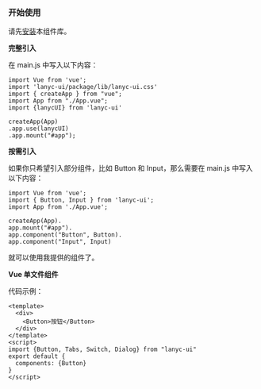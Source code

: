 ### 开始使用
请先[安装](#/doc/install)本组件库。

**完整引入**

在 main.js 中写入以下内容：

```
import Vue from 'vue';
import 'lanyc-ui/package/lib/lanyc-ui.css'
import { createApp } from "vue";
import App from "./App.vue";
import {lanycUI} from 'lanyc-ui'

createApp(App)
.app.use(lanycUI)
.app.mount("#app");

```
**按需引入**

如果你只希望引入部分组件，比如 Button 和 Input，那么需要在 main.js 中写入以下内容：

```
import Vue from 'vue';
import { Button, Input } from 'lanyc-ui';
import App from './App.vue';

createApp(App).
app.mount("#app").
app.component("Button", Button).
app.component("Input", Input)
```

就可以使用我提供的组件了。

**Vue 单文件组件**

代码示例：

```
<template>
  <div>
    <Button>按钮</Button>
  </div>
</template>
<script>
import {Button, Tabs, Switch, Dialog} from "lanyc-ui"
export default {
  components: {Button}
}
</script>
```